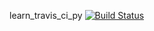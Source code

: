 learn_travis_ci_py
[![Build Status](https://travis-ci.org/chenjiancan/learn_tranvis_ci_py.svg?branch=master)](https://travis-ci.org/chenjiancan/learn_tranvis_ci_py)